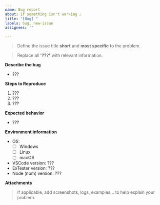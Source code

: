 ```yaml
---
name: Bug report
about: If something isn't working ⚠️
title: "[Bug] "
labels: bug, new-issue
assignees: ''

---
```


> Define the issue title **short** and **most specific** to the problem.

> Replace all **'???'** with relevant information.

**Describe the bug** 
- ???

**Steps to Reproduce**
1. ???
2. ???
3. ???

**Expected behavior**
- ???

**Environment information**
 - OS:
    - [ ] Windows
    - [ ] Linux
    - [ ] macOS
- VSCode version:  ???
- ExTester version:  ???
- Node (npm) version:  ???

**Attachments**
> If applicable, add screenshots, logs, examples... to help explain your problem.
